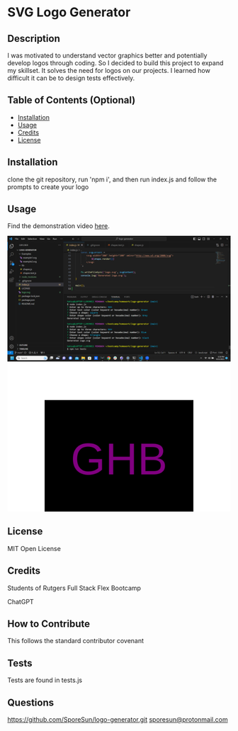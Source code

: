 # SVG Logo Generator 

  ## Description

  I was motivated to understand vector graphics better and potentially develop logos through coding. So I decided to build this project to expand my skillset. It solves the need for logos on our projects. I learned how difficult it can be to design tests effectively.

  ## Table of Contents (Optional)
  
  - [Installation](#installation)
  - [Usage](#usage)
  - [Credits](#credits)
  - [License](#license)
  
  ## Installation
  
  clone the git repository, run 'npm i', and then run index.js and follow the prompts to create your logo
  
  ## Usage

  Find the demonstration video [here](https://drive.google.com/file/d/1RpkFyfLXHZh7-clTtaG0vcpjGBf2izou/view).

  ![screenshot](Examples/Screenshot.png)
  ![example SVG](Examples/example1.svg)

  ## License
  
  MIT Open License

  ## Credits

  Students of Rutgers Full Stack Flex Bootcamp

  ChatGPT
  
  ## How to Contribute

  This follows the standard contributor covenant

  ## Tests
  
  Tests are found in tests.js

  ## Questions

  https://github.com/SporeSun/logo-generator.git
  sporesun@protonmail.com